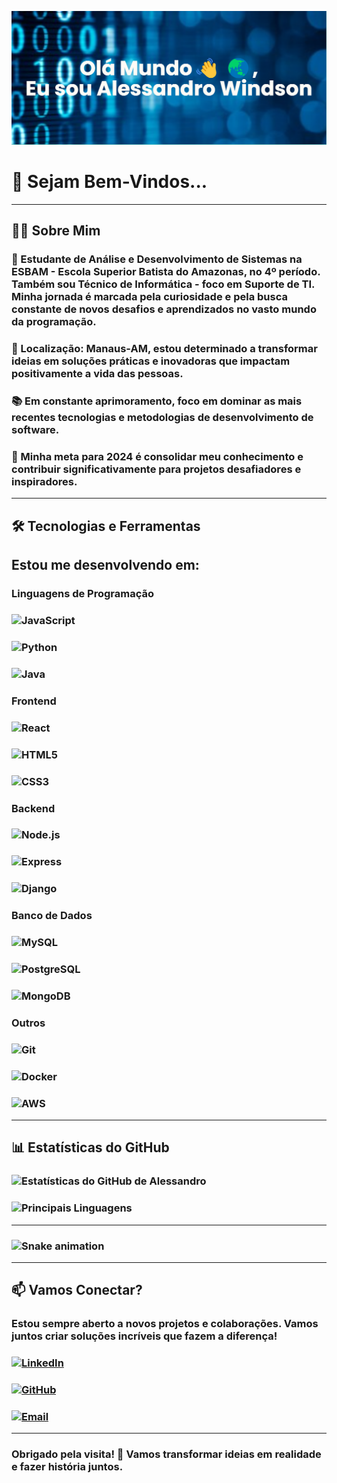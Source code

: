 ![Alessandro Windson](./banner.png)

# 🚀 Sejam Bem-Vindos...

---

## 👨‍💻 Sobre Mim

### 📖 Estudante de Análise e Desenvolvimento de Sistemas na ESBAM - Escola Superior Batista do Amazonas, no 4º período. Também sou Técnico de Informática - foco em Suporte de TI. Minha jornada é marcada pela curiosidade e pela busca constante de novos desafios e aprendizados no vasto mundo da programação.

### 📍 Localização: Manaus-AM, estou determinado a transformar ideias em soluções práticas e inovadoras que impactam positivamente a vida das pessoas.

### 📚 Em constante aprimoramento, foco em dominar as mais recentes tecnologias e metodologias de desenvolvimento de software.

### 🎯 Minha meta para 2024 é consolidar meu conhecimento e contribuir significativamente para projetos desafiadores e inspiradores.

---

## 🛠️ Tecnologias e Ferramentas

## Estou me desenvolvendo em:

### Linguagens de Programação

### ![JavaScript](https://img.shields.io/badge/-JavaScript-F7DF1E?logo=javascript&logoColor=000)
### ![Python](https://img.shields.io/badge/-Python-3776AB?logo=python&logoColor=fff)
### ![Java](https://img.shields.io/badge/-Java-007396?logo=java&logoColor=fff)

### Frontend

### ![React](https://img.shields.io/badge/-React-61DAFB?logo=react&logoColor=000)
### ![HTML5](https://img.shields.io/badge/-HTML5-E34F26?logo=html5&logoColor=fff)
### ![CSS3](https://img.shields.io/badge/-CSS3-1572B6?logo=css3&logoColor=fff)

### Backend

### ![Node.js](https://img.shields.io/badge/-Node.js-339933?logo=node.js&logoColor=fff)
### ![Express](https://img.shields.io/badge/-Express-000000?logo=express&logoColor=fff)
### ![Django](https://img.shields.io/badge/-Django-092E20?logo=django&logoColor=fff)

### Banco de Dados

### ![MySQL](https://img.shields.io/badge/-MySQL-4479A1?logo=mysql&logoColor=fff)
### ![PostgreSQL](https://img.shields.io/badge/-PostgreSQL-336791?logo=postgresql&logoColor=fff)
### ![MongoDB](https://img.shields.io/badge/-MongoDB-47A248?logo=mongodb&logoColor=fff)

### Outros

### ![Git](https://img.shields.io/badge/-Git-F05032?logo=git&logoColor=fff)
### ![Docker](https://img.shields.io/badge/-Docker-2496ED?logo=docker&logoColor=fff)
### ![AWS](https://img.shields.io/badge/-AWS-232F3E?logo=amazon-aws&logoColor=fff)

---

## 📊 Estatísticas do GitHub

### ![Estatísticas do GitHub de Alessandro](https://github-readme-stats.vercel.app/api?username=AlessandroWindson&show_icons=true&theme=radical)
### ![Principais Linguagens](https://github-readme-stats.vercel.app/api/top-langs/?username=AlessandroWindson&layout=compact&theme=radical)

---

### ![Snake animation](https://github.com/AlessandroWindson/AlessandroWindson/blob/output/github-contribution-grid-snake.svg)


---

## 📫 Vamos Conectar?

### Estou sempre aberto a novos projetos e colaborações. Vamos juntos criar soluções incríveis que fazem a diferença!

### [![LinkedIn](https://img.shields.io/badge/LinkedIn-Alessandro%20Windson-blue)](https://www.linkedin.com/in/alessandro-windson-m-martins-41b908133/)
### [![GitHub](https://img.shields.io/badge/GitHub-Alessandro%20Windson-lightgrey)](https://github.com/AlessandroWindson)
### [![Email](https://img.shields.io/badge/Email-AlessandroWindsonMM@gmail.com-red)](mailto:alessandrowindsonmm@gmail.com)

---

### Obrigado pela visita! 🤝 Vamos transformar ideias em realidade e fazer história juntos.
